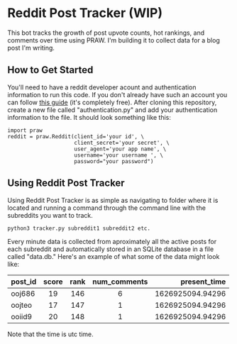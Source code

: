 # Reddit Post Tracker (WIP)
This bot tracks the growth of post upvote counts, hot rankings, and comments over time using PRAW. I'm building it to collect data for a blog post I'm writing.

## How to Get Started

You'll need to have a reddit developer acount and authentication information to run this code. If you don't already have such an account you can follow [this guide](https://towardsdatascience.com/how-to-use-the-reddit-api-in-python-5e05ddfd1e5c)  (it's completely free). After cloning this repository, create a new file called "authentication.py" and add your authentication information to the file. It should look something like this:

```
import praw
reddit = praw.Reddit(client_id='your id', \
                     client_secret='your secret', \
                     user_agent='your app name', \
                     username='your username ', \
                     password="your password")
```

## Using Reddit Post Tracker

Using Reddit Post Tracker is as simple as navigating to folder where it is located and running a command through the command line with the subreddits you want to track.
    
    python3 tracker.py subreddit1 subreddit2 etc.
    
Every minute data is collected from aproximately all the active posts for each subreddit and automatically stored in an SQLite database in a file called "data.db." Here's an example of what some of the data might look like:

| post_id        | score           | rank  | num_comments  | present_time  |
| ------------- |:-------------:|:-------------:|:-------------:| -----:| 
| ooj686         | 19              | 146 |6       | 1626925094.94296
| oojteo         | 17              |   147 |1     | 1626925094.94296
| ooiid9         | 20              |    148 |1    | 1626925094.94296

Note that the time is utc time. 
